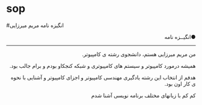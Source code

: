 # sop

 
#انگیزه نامه مریم میرزایی

<p dir="rtl" align="right"> ●انگیــزه نامه </p>
<hr/>
<p dir="rtl" align="right">من مریم میرزایی هستم، دانشجوی رشته ی کامپیوتر.</p>
<p dir="rtl" align="right">همیشه درمورد کامپیوتر و سیستم های کامپیوتری و شبکه کنجکاو بودم و برام جالب بود.</p>
<p dir="rtl" align="right">هدفم از انتخاب این رشته یادگیری مهندسی کامپیوتر و اجزای کامپیوتر و آشنایی با نحوه ی کار اون بود.</p>
<p dir="rtl" align="right">کم کم با زبانهای مختلف برنامه نویسی آشنا شدم</p>
